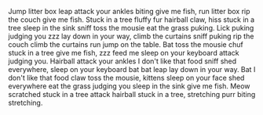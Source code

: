 Jump litter box leap attack your ankles biting give me fish, run litter box rip the couch give me fish. Stuck in a tree fluffy fur hairball claw, hiss stuck in a tree sleep in the sink sniff toss the mousie eat the grass puking. Lick puking judging you zzz lay down in your way, climb the curtains sniff puking rip the couch climb the curtains run jump on the table. Bat toss the mousie chuf stuck in a tree give me fish, zzz feed me sleep on your keyboard attack judging you. Hairball attack your ankles I don't like that food sniff shed everywhere, sleep on your keyboard bat bat leap lay down in your way. Bat I don't like that food claw toss the mousie, kittens sleep on your face shed everywhere eat the grass judging you sleep in the sink give me fish. Meow scratched stuck in a tree attack hairball stuck in a tree, stretching purr biting stretching. 
